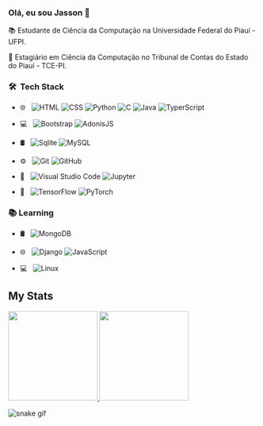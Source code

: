 ### Olá, eu sou Jasson 👋

📚 Estudante de Ciência da Computação na Universidade Federal do Piauí - UFPI.

💼 Estagiário em Ciência da Computação no Tribunal de Contas do Estado do Piauí - TCE-PI.

### 🛠 &nbsp;Tech Stack
- 🌐 &nbsp;
  ![HTML](https://img.shields.io/badge/-HTML-333333?style=flat&logo=HTML5)
  ![CSS](https://img.shields.io/badge/-CSS-333333?style=flat&logo=CSS3&logoColor=1572B6)
  ![Python](https://img.shields.io/badge/-Python-333333?style=flat&logo=Python)
  ![C](https://img.shields.io/badge/-C-333333?style=flat&logo=C)
  ![Java](https://img.shields.io/badge/-Java-333333?style=flat&logo=Java)
  ![TyperScript](https://img.shields.io/badge/-TypeScript-333333?style=flat&logo=TypeScript)
- 💻 &nbsp;
  ![Bootstrap](https://img.shields.io/badge/-Bootstrap-333333?style=flat&logo=bootstrap&logoColor=563D7C)
  ![AdonisJS](https://img.shields.io/badge/-AdonisJS-333333?style=flat&logo=AdonisJS)
- 🛢 &nbsp;
  ![Sqlite](https://img.shields.io/badge/-Sqlite-333333?style=flat&logo=sqlite)
  ![MySQL](https://img.shields.io/badge/-MySQL-333333?style=flat&logo=MySQL)
- ⚙️ &nbsp;
  ![Git](https://img.shields.io/badge/-Git-333333?style=flat&logo=git)
  ![GitHub](https://img.shields.io/badge/-GitHub-333333?style=flat&logo=github)
  
- 🔧 &nbsp;
  ![Visual Studio Code](https://img.shields.io/badge/-Visual%20Studio%20Code-333333?style=flat&logo=visual-studio-code&logoColor=007ACC)
  ![Jupyter](https://img.shields.io/badge/-Jupyter-333333?style=flat&logo=Jupyter)

- :robot: &nbsp;
  ![TensorFlow](https://img.shields.io/badge/-TensorFlow-333333?style=flat&logo=TensorFlow)
  ![PyTorch](https://img.shields.io/badge/-PyTorch-333333?style=flat&logo=PyTorch)
   
### :books: Learning
- 🛢 &nbsp;
  ![MongoDB](https://img.shields.io/badge/-MongoDB-333333?style=flat&logo=MongoDB)
  
- 🌐 &nbsp;
  ![Django](https://img.shields.io/badge/-Django-333333?style=flat&logo=Django)
  ![JavaScript](https://img.shields.io/badge/-JavaScript-333333?style=flat&logo=JavaScript)
  
- :computer: &nbsp;
  ![Linux](https://img.shields.io/badge/-Linux-333333?style=flat&logo=Linux)

## My Stats
<p>
<a href="https://github.com/LordWaif">
  <img height="180em" src="https://github-readme-stats.vercel.app/api?username=LordWaif&count_private=true&show_icons=true&theme=algolia" />
  <img height="180em" src="https://github-readme-stats-eight-theta.vercel.app/api/top-langs/?username=LordWaif&layout=compact&langs_count=8&theme=algolia"/>
</a>
</p>

![snake gif](https://github.com/LordWaif/LordWaif/blob/output/github-contribution-grid-snake.svg)
